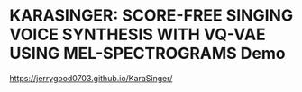 # KARASINGER: SCORE-FREE SINGING VOICE SYNTHESIS WITH VQ-VAE USING MEL-SPECTROGRAMS Demo

https://jerrygood0703.github.io/KaraSinger/

